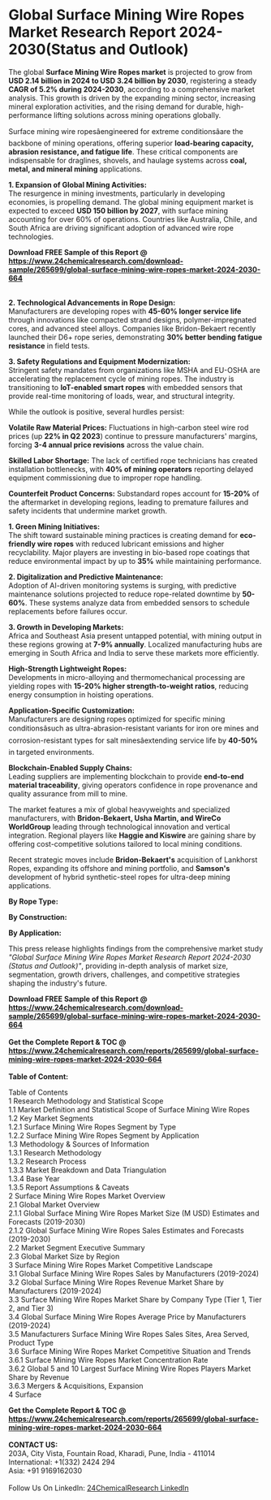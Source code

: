 <h1>Global Surface Mining Wire Ropes Market Research Report 2024-2030(Status and Outlook)</h1><p>The global <strong>Surface Mining Wire Ropes market</strong> is projected to grow from <strong>USD 2.14 billion in 2024 to USD 3.24 billion by 2030</strong>, registering a steady <strong>CAGR of 5.2% during 2024-2030</strong>, according to a comprehensive market analysis. This growth is driven by the expanding mining sector, increasing mineral exploration activities, and the rising demand for durable, high-performance lifting solutions across mining operations globally.</p><p>Surface mining wire ropesâengineered for extreme conditionsâare the backbone of mining operations, offering superior <strong>load-bearing capacity, abrasion resistance, and fatigue life</strong>. These critical components are indispensable for draglines, shovels, and haulage systems across <strong>coal, metal, and mineral mining</strong> applications.</p><p><strong>1. Expansion of Global Mining Activities:</strong><br>
The resurgence in mining investments, particularly in developing economies, is propelling demand. The global mining equipment market is expected to exceed <strong>USD 150 billion by 2027</strong>, with surface mining accounting for over 60% of operations. Countries like Australia, Chile, and South Africa are driving significant adoption of advanced wire rope technologies.</p><div><b>Download FREE Sample of this Report @ 
            <a href="https://www.24chemicalresearch.com/download-sample/265699/global-surface-mining-wire-ropes-market-2024-2030-664">
            https://www.24chemicalresearch.com/download-sample/265699/global-surface-mining-wire-ropes-market-2024-2030-664</a></b></div><br><p><strong>2. Technological Advancements in Rope Design:</strong><br>
Manufacturers are developing ropes with <strong>45-60% longer service life</strong> through innovations like compacted strand designs, polymer-impregnated cores, and advanced steel alloys. Companies like Bridon-Bekaert recently launched their D6+ rope series, demonstrating <strong>30% better bending fatigue resistance</strong> in field tests.</p><p><strong>3. Safety Regulations and Equipment Modernization:</strong><br>
Stringent safety mandates from organizations like MSHA and EU-OSHA are accelerating the replacement cycle of mining ropes. The industry is transitioning to <strong>IoT-enabled smart ropes</strong> with embedded sensors that provide real-time monitoring of loads, wear, and structural integrity.</p><p>While the outlook is positive, several hurdles persist:</p><p><strong>Volatile Raw Material Prices:</strong> Fluctuations in high-carbon steel wire rod prices (up <strong>22% in Q2 2023</strong>) continue to pressure manufacturers' margins, forcing <strong>3-4 annual price revisions</strong> across the value chain.</p><p><strong>Skilled Labor Shortage:</strong> The lack of certified rope technicians has created installation bottlenecks, with <strong>40% of mining operators</strong> reporting delayed equipment commissioning due to improper rope handling.</p><p><strong>Counterfeit Product Concerns:</strong> Substandard ropes account for <strong>15-20%</strong> of the aftermarket in developing regions, leading to premature failures and safety incidents that undermine market growth.</p><p><strong>1. Green Mining Initiatives:</strong><br>
The shift toward sustainable mining practices is creating demand for <strong>eco-friendly wire ropes</strong> with reduced lubricant emissions and higher recyclability. Major players are investing in bio-based rope coatings that reduce environmental impact by up to <strong>35%</strong> while maintaining performance.</p><p><strong>2. Digitalization and Predictive Maintenance:</strong><br>
Adoption of AI-driven monitoring systems is surging, with predictive maintenance solutions projected to reduce rope-related downtime by <strong>50-60%</strong>. These systems analyze data from embedded sensors to schedule replacements before failures occur.</p><p><strong>3. Growth in Developing Markets:</strong><br>
Africa and Southeast Asia present untapped potential, with mining output in these regions growing at <strong>7-9% annually</strong>. Localized manufacturing hubs are emerging in South Africa and India to serve these markets more efficiently.</p><p><strong>High-Strength Lightweight Ropes:</strong><br>
	Developments in micro-alloying and thermomechanical processing are yielding ropes with <strong>15-20% higher strength-to-weight ratios</strong>, reducing energy consumption in hoisting operations.</p><p><strong>Application-Specific Customization:</strong><br>
	Manufacturers are designing ropes optimized for specific mining conditionsâsuch as ultra-abrasion-resistant variants for iron ore mines and corrosion-resistant types for salt minesâextending service life by <strong>40-50%</strong> in targeted environments.</p><p><strong>Blockchain-Enabled Supply Chains:</strong><br>
	Leading suppliers are implementing blockchain to provide <strong>end-to-end material traceability</strong>, giving operators confidence in rope provenance and quality assurance from mill to mine.</p><p>The market features a mix of global heavyweights and specialized manufacturers, with <strong>Bridon-Bekaert, Usha Martin, and WireCo WorldGroup</strong> leading through technological innovation and vertical integration. Regional players like <strong>Haggie and Kiswire</strong> are gaining share by offering cost-competitive solutions tailored to local mining conditions.</p><p>Recent strategic moves include <strong>Bridon-Bekaert's</strong> acquisition of Lankhorst Ropes, expanding its offshore and mining portfolio, and <strong>Samson's</strong> development of hybrid synthetic-steel ropes for ultra-deep mining applications.</p><p><strong>By Rope Type:</strong></p><p><strong>By Construction:</strong></p><p><strong>By Application:</strong></p><p>This press release highlights findings from the comprehensive market study <em>"Global Surface Mining Wire Ropes Market Research Report 2024-2030 (Status and Outlook)"</em>, providing in-depth analysis of market size, segmentation, growth drivers, challenges, and competitive strategies shaping the industry's future.</p><div><b>Download FREE Sample of this Report @ 
            <a href="https://www.24chemicalresearch.com/download-sample/265699/global-surface-mining-wire-ropes-market-2024-2030-664">
            https://www.24chemicalresearch.com/download-sample/265699/global-surface-mining-wire-ropes-market-2024-2030-664</a></b></div><br><div><b>Get the Complete Report & TOC @ 
            <a href="https://www.24chemicalresearch.com/reports/265699/global-surface-mining-wire-ropes-market-2024-2030-664">
            https://www.24chemicalresearch.com/reports/265699/global-surface-mining-wire-ropes-market-2024-2030-664</a></b></div><br>
            <b>Table of Content:</b><p>Table of Contents<br />
1 Research Methodology and Statistical Scope<br />
1.1 Market Definition and Statistical Scope of Surface Mining Wire Ropes<br />
1.2 Key Market Segments<br />
1.2.1 Surface Mining Wire Ropes Segment by Type<br />
1.2.2 Surface Mining Wire Ropes Segment by Application<br />
1.3 Methodology & Sources of Information<br />
1.3.1 Research Methodology<br />
1.3.2 Research Process<br />
1.3.3 Market Breakdown and Data Triangulation<br />
1.3.4 Base Year<br />
1.3.5 Report Assumptions & Caveats<br />
2 Surface Mining Wire Ropes Market Overview<br />
2.1 Global Market Overview<br />
2.1.1 Global Surface Mining Wire Ropes Market Size (M USD) Estimates and Forecasts (2019-2030)<br />
2.1.2 Global Surface Mining Wire Ropes Sales Estimates and Forecasts (2019-2030)<br />
2.2 Market Segment Executive Summary<br />
2.3 Global Market Size by Region<br />
3 Surface Mining Wire Ropes Market Competitive Landscape<br />
3.1 Global Surface Mining Wire Ropes Sales by Manufacturers (2019-2024)<br />
3.2 Global Surface Mining Wire Ropes Revenue Market Share by Manufacturers (2019-2024)<br />
3.3 Surface Mining Wire Ropes Market Share by Company Type (Tier 1, Tier 2, and Tier 3)<br />
3.4 Global Surface Mining Wire Ropes Average Price by Manufacturers (2019-2024)<br />
3.5 Manufacturers Surface Mining Wire Ropes Sales Sites, Area Served, Product Type<br />
3.6 Surface Mining Wire Ropes Market Competitive Situation and Trends<br />
3.6.1 Surface Mining Wire Ropes Market Concentration Rate<br />
3.6.2 Global 5 and 10 Largest Surface Mining Wire Ropes Players Market Share by Revenue<br />
3.6.3 Mergers & Acquisitions, Expansion<br />
4 Surface</p><div><b>Get the Complete Report & TOC @ 
            <a href="https://www.24chemicalresearch.com/reports/265699/global-surface-mining-wire-ropes-market-2024-2030-664">
            https://www.24chemicalresearch.com/reports/265699/global-surface-mining-wire-ropes-market-2024-2030-664</a></b></div><br><b>CONTACT US:</b><br>
            203A, City Vista, Fountain Road, Kharadi, Pune, India - 411014<br>
            International: +1(332) 2424 294<br>
            Asia: +91 9169162030 <br><br>
            Follow Us On LinkedIn: <a href="https://www.linkedin.com/company/24chemicalresearch/">24ChemicalResearch LinkedIn</a>